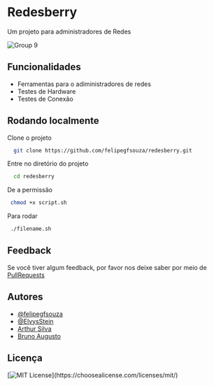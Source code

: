 # Redesberry

Um projeto para administradores de Redes


![Group 9](https://redesberry.netlify.app/images/Raspberry_Pi-Logo.wine.png)



## Funcionalidades

- Ferramentas para o adiministradores de redes
- Testes de Hardware
- Testes de Conexão


## Rodando localmente

Clone o projeto

```bash
  git clone https://github.com/felipegfsouza/redesberry.git
```

Entre no diretório do projeto

```bash
  cd redesberry
```

De a permissão

```bash
 chmod +x script.sh
```

Para rodar

```bash
 ./filename.sh
```


## Feedback

Se você tiver algum feedback, por favor nos deixe saber por meio de  [PullRequests](https://github.com/felipegfsouza/redesberry)


## Autores

- [@felipegfsouza](https://www.github.com/felipegfsouza)
- [@ElvysStein](https://github.com/ElvysStein)
- [Arthur Silva]()
- [Bruno Augusto]()



## Licença

[![MIT License](https://img.shields.io/apm/l/atomic-design-ui.svg?)](https://choosealicense.com/licenses/mit/)